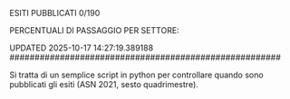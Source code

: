 ESITI PUBBLICATI 0/190 

PERCENTUALI DI PASSAGGIO PER SETTORE:

UPDATED 2025-10-17 14:27:19.389188
###################################################### 

Si tratta di un semplice script in python per controllare quando sono pubblicati gli esiti (ASN 2021, sesto quadrimestre).


